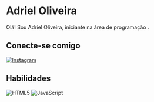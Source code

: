 # Adriel Oliveira
Olá! Sou Adriel Oliveira, iniciante na área de programação .
## Conecte-se comigo
[![Instagram](https://img.shields.io/badge/Instagram-000?style=for-the-badge&logo=instagram)](https://www.instagram.com/eremitaa_/)
## Habilidades
![HTML5](https://img.shields.io/badge/HTML5-000?style=for-the-badge&logo=html5)
![JavaScript](https://img.shields.io/badge/JavaScript-000?style=for-the-badge&logo=javascript)
